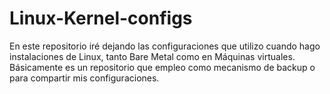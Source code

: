 # Linux-Kernel-configs

En este repositorio iré dejando las configuraciones que utilizo cuando hago instalaciones de Linux, tanto Bare Metal como en Máquinas virtuales. Básicamente es un repositorio que empleo como mecanismo de backup o para compartir mis configuraciones.

